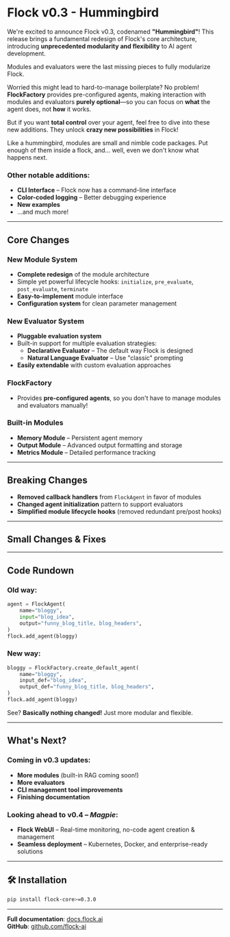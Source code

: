 
# Flock v0.3 - Hummingbird  

We're excited to announce Flock v0.3, codenamed **"Hummingbird"**! This release brings a fundamental redesign of Flock's core architecture, introducing **unprecedented modularity and flexibility** to AI agent development.  

Modules and evaluators were the last missing pieces to fully modularize Flock.  

Worried this might lead to hard-to-manage boilerplate? No problem! **FlockFactory** provides pre-configured agents, making interaction with modules and evaluators **purely optional**—so you can focus on **what** the agent does, not **how** it works.  

But if you want **total control** over your agent, feel free to dive into these new additions. They unlock **crazy new possibilities** in Flock!  

Like a hummingbird, modules are small and nimble code packages. Put enough of them inside a flock, and... well, even we don't know what happens next.  

### Other notable additions:  
- **CLI Interface** – Flock now has a command-line interface  
- **Color-coded logging** – Better debugging experience  
- **New examples**  
- ...and much more!  

---

## Core Changes  

### New Module System  
- **Complete redesign** of the module architecture  
- Simple yet powerful lifecycle hooks: `initialize`, `pre_evaluate`, `post_evaluate`, `terminate`  
- **Easy-to-implement** module interface  
- **Configuration system** for clean parameter management  

### New Evaluator System  
- **Pluggable evaluation system**  
- Built-in support for multiple evaluation strategies:  
  - **Declarative Evaluator** – The default way Flock is designed  
  - **Natural Language Evaluator** – Use "classic" prompting  
- **Easily extendable** with custom evaluation approaches  

### FlockFactory  
- Provides **pre-configured agents**, so you don't have to manage modules and evaluators manually!  

### Built-in Modules  
- **Memory Module** – Persistent agent memory  
- **Output Module** – Advanced output formatting and storage  
- **Metrics Module** – Detailed performance tracking  

---

## Breaking Changes  
- **Removed callback handlers** from `FlockAgent` in favor of modules  
- **Changed agent initialization** pattern to support evaluators  
- **Simplified module lifecycle hooks** (removed redundant pre/post hooks)  

---

## Small Changes & Fixes  

---

## Code Rundown  

### Old way:  
```python
agent = FlockAgent(
    name="bloggy",
    input="blog_idea",
    output="funny_blog_title, blog_headers",
)
flock.add_agent(bloggy)
```  

### New way:  
```python
bloggy = FlockFactory.create_default_agent(
    name="bloggy",
    input_def="blog_idea",
    output_def="funny_blog_title, blog_headers",
)
flock.add_agent(bloggy)
```  

See? **Basically nothing changed!** Just more modular and flexible.  

---

## What's Next?  

### Coming in v0.3 updates:  
- **More modules** (built-in RAG coming soon!)  
- **More evaluators**  
- **CLI management tool improvements**  
- **Finishing documentation**

### Looking ahead to v0.4 – *Magpie*:  
- **Flock WebUI** – Real-time monitoring, no-code agent creation & management  
- **Seamless deployment** – Kubernetes, Docker, and enterprise-ready solutions  

---

## 🛠 Installation  

```bash
pip install flock-core>=0.3.0
```  

---  

**Full documentation**: [docs.flock.ai](https://docs.flock.ai)  
**GitHub**: [github.com/flock-ai](https://github.com/flock-ai)  
